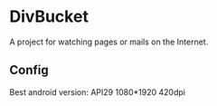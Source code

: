 # DivBucket
A project for watching pages or mails on the Internet.

## Config
Best android version: API29 1080*1920 420dpi
